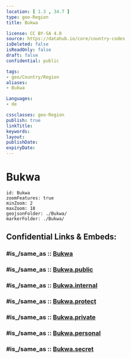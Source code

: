 ```yaml
---
location: [ 1.3 , 34.7 ] 
type: geo-Region
title: Bukwa

license: CC BY-SA 4.0
source: https://datahub.io/core/country-codes
isDeleted: false
isReadOnly: false
draft: false
confidential: public

tags:
- geo/Country/Region
aliases:
- Bukwa

Languages:
- de

cssclasses: geo-Region
publish: true
linkTitle: 
keywords: 
layout: 
publishDate: 
expiryDate: 
---
```


# Bukwa

```leaflet
id: Bukwa
zoomFeatures: true 
minZoom: 2 
maxZoom: 18
geojsonFolder: ./Bukwa/
markerFolder: ./Bukwa/
```


## Confidential Links & Embeds: 

### #is_/same_as :: [Bukwa](/_Standards/Earth/Continent/Africa/Africa~Central/Uganda/regions~Uganda/Uganda~East/Bukwa.md) 

### #is_/same_as :: [Bukwa.public](/_public/Earth/Continent/Africa/Africa~Central/Uganda/regions~Uganda/Uganda~East/Bukwa.public.md) 

### #is_/same_as :: [Bukwa.internal](/_internal/Earth/Continent/Africa/Africa~Central/Uganda/regions~Uganda/Uganda~East/Bukwa.internal.md) 

### #is_/same_as :: [Bukwa.protect](/_protect/Earth/Continent/Africa/Africa~Central/Uganda/regions~Uganda/Uganda~East/Bukwa.protect.md) 

### #is_/same_as :: [Bukwa.private](/_private/Earth/Continent/Africa/Africa~Central/Uganda/regions~Uganda/Uganda~East/Bukwa.private.md) 

### #is_/same_as :: [Bukwa.personal](/_personal/Earth/Continent/Africa/Africa~Central/Uganda/regions~Uganda/Uganda~East/Bukwa.personal.md) 

### #is_/same_as :: [Bukwa.secret](/_secret/Earth/Continent/Africa/Africa~Central/Uganda/regions~Uganda/Uganda~East/Bukwa.secret.md)

